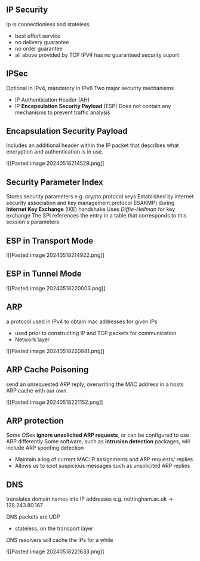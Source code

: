 ## IP Security
Ip is connectionless and stateless
- best effort service
- no delivery guarantee
- no order guarantee
- all above provided by TCP
IPV4 has no guaranteed security suport


## IPSec
Optional in IPv4, mandatory in IPv6
Two major security mechanisms
- IP Authentication Header (AH)
- IP **Encapsulation Security Payload** (ESP)
Does not contain any mechanisms to prevent traffic analysis

## Encapsulation Security Payload
Includes an additional header within the IP packet that describes what encryption and authentication is in use.

![[Pasted image 20240518214529.png]]

## Security Parameter Index
Stores security parameters e.g. crypto protocol keys
Established by internet security association and key management protocol (ISAKMP) during **Internet Key Exchange** (IKE) handshake
Uses *Diffie-Hellman* for key exchange
The SPI references the entry in a table that corresponds to this session's parameters

## ESP in Transport Mode
![[Pasted image 20240518214922.png]]

## ESP in Tunnel Mode
![[Pasted image 20240518220003.png]]
## ARP
a protocol used in IPv4 to obtain mac addresses for given IPs
- used prior to constructing IP and TCP packets for communication
- Network layer

![[Pasted image 20240518220841.png]]

## ARP Cache Poisoning
send an unrequested ARP reply, overwriting the MAC address in a hosts ARP cache with our own.

![[Pasted image 20240518221152.png]]

## ARP protection
Some OSes **ignore unsolicited ARP requests**, or can be configured to use ARP differently
Some software, such as **intrusion detection** packages, will include ARP spoofing detection
- Maintain a log of current MAC:IP assignments and ARP requests/ replies
- Allows us to spot suspicious messages such as unsolicited ARP replies

## DNS
translates domain names into IP addresses
e.g. nottingham.ac.uk -> 128.243.80.167

DNS packets are UDP
- stateless, on the transport layer

DNS resolvers will cache the IPs for a while

![[Pasted image 20240518221633.png]]

 